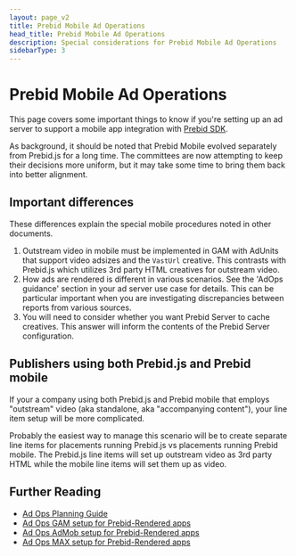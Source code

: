 ```yaml
---
layout: page_v2
title: Prebid Mobile Ad Operations
head_title: Prebid Mobile Ad Operations
description: Special considerations for Prebid Mobile Ad Operations
sidebarType: 3
---
```


# Prebid Mobile Ad Operations

This page covers some important things to know if you're setting up an ad server to support a mobile app integration with [Prebid SDK](/prebid-mobile/prebid-mobile.html).

As background, it should be noted that Prebid Mobile evolved separately from Prebid.js for a long time. The committees are now attempting to keep their decisions more uniform, but it may take some time to bring them back into better alignment.

## Important differences

These differences explain the special mobile procedures noted in other documents.

1. Outstream video in mobile must be implemented in GAM with AdUnits that support video adsizes and the `VastUrl` creative. This contrasts with Prebid.js which utilizes 3rd party HTML creatives for outstream video.
1. How ads are rendered is different in various scenarios. See the 'AdOps guidance' section in your ad server use case for details. This can be particular important when you are investigating discrepancies between reports from various sources.
1. You will need to consider whether you want Prebid Server to cache creatives. This answer will inform the contents of the Prebid Server configuration.

## Publishers using both Prebid.js and Prebid mobile

If your a company using both Prebid.js and Prebid mobile that employs "outstream" video (aka standalone, aka "accompanying content"), your line item setup will be more complicated.

Probably the easiest way to manage this scenario will be to create separate line items for placements running Prebid.js vs placements running Prebid mobile.
The Prebid.js line items will set up outstream video as 3rd party HTML while the mobile line items will set them up as video.

## Further Reading

- [Ad Ops Planning Guide](/adops/adops-planning-guide.html)
- [Ad Ops GAM setup for Prebid-Rendered apps](/adops/mobile-rendering-gam-line-item-setup.html)
- [Ad Ops AdMob setup for Prebid-Rendered apps](/adops/mobile-rendering-admob-line-item-setup.html)
- [Ad Ops MAX setup for Prebid-Rendered apps](/adops/mobile-rendering-max-line-item-setup.html)
